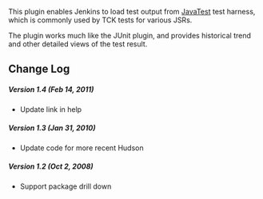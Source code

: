 This plugin enables Jenkins to load test output from
[JavaTest](http://java.sun.com/developer/technicalArticles/JCPtools2/)
test harness, which is commonly used by TCK tests for various JSRs.

The plugin works much like the JUnit plugin, and provides historical
trend and other detailed views of the test result.

## Change Log

##### Version 1.4 (Feb 14, 2011)

-   Update link in help

##### Version 1.3 (Jan 31, 2010)

-   Update code for more recent Hudson

##### Version 1.2 (Oct 2, 2008)

-   Support package drill down
